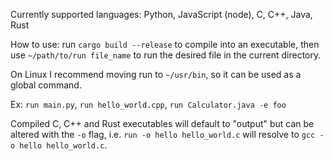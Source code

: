 Currently supported languages:
Python, JavaScript (node), C, C++, Java, Rust

How to use:
run `cargo build --release` to compile into an executable, then 
use `~/path/to/run file_name` to run the desired file in the current directory. 

On Linux I recommend moving run to `~/usr/bin`, so it can be used as a global command.

Ex: `run main.py`, `run hello_world.cpp`, `run Calculator.java -e foo`

Compiled C, C++ and Rust executables will default to "output" but can be altered with the `-o` flag, i.e. `run -o hello hello_world.c` will
resolve to `gcc -o hello hello_world.c`.

